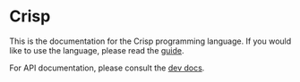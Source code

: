 # Crisp

This is the documentation for the Crisp programming language. If you would like
to use the language, please read the [guide](/guide/).

For API documentation, please consult the [dev docs](/dev/).